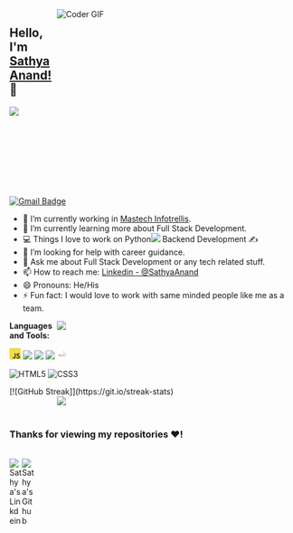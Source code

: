 <img align="right" src="https://github.com/rajaprerak/rajaprerak/blob/master/developer.gif" alt="Coder GIF" width="420" height="330">

## Hello, I'm [Sathya Anand!](github.com/Saan-king) 👋

![](https://komarev.com/ghpvc/?username=Saan-king&color=brightgreen)
[![Gmail Badge](https://img.shields.io/badge/-msathyaanand@gmail.com-c14438?style=flat-square&logo=Gmail&logoColor=white&link=mailto:msathyaanand@gmail.com)](mailto:msathyaanand@gmail.com) 


- 🔭 I’m currently working in [Mastech Infotrellis](https://mastechinfotrellis.com/).
- 🌱 I’m currently learning more about Full Stack Development.
- 💻 Things I love to work on
      Python<img src="https://media.giphy.com/media/WUlplcMpOCEmTGBtBW/giphy.gif" width="30"> 
      Backend Development ✍️
- 🤔 I’m looking for help with career guidance.
- 💬 Ask me about Full Stack Development or any tech related stuff.
- 📫 How to reach me: [Linkedin - @SathyaAnand](https://www.linkedin.com/in/sathya-anand-63b9751a9/)
- 😄 Pronouns: He/His
- ⚡ Fun fact: I would love to work with same minded people like me as a team.

<a href="https://github.com/anuraghazra/github-readme-stats" title="Go to Source">
      <img align="right" width=420 height="auto" src="https://github-readme-stats.vercel.app/api?username=Saan-king&show_icons=true&theme=dark&border_color=61dafb&hide_border=true&include_all_commits=true" />
    </a> 

**Languages and Tools:**  

<code><img height="20" src="https://raw.githubusercontent.com/github/explore/80688e429a7d4ef2fca1e82350fe8e3517d3494d/topics/javascript/javascript.png"></code>
<code><img height="20" src="https://raw.githubusercontent.com/jmnote/z-icons/master/svg/python.svg"></code>
<code><img height="20" src="https://raw.githubusercontent.com/jmnote/z-icons/master/svg/cpp.svg"></code>
<code><img height="20" src="https://raw.githubusercontent.com/jmnote/z-icons/master/svg/java.svg"></code>
<code><img height="20" src="https://raw.githubusercontent.com/github/explore/80688e429a7d4ef2fca1e82350fe8e3517d3494d/topics/mysql/mysql.png"></code>

![HTML5](https://img.shields.io/badge/-HTML5-000000?style=flat&logo=HTML5)
![CSS3](https://img.shields.io/badge/-CSS3-000000?style=flat&logo=CSS3)


<!-- <a href="https://github.com/Saan-king/github-readme-stats">
  <img align="center" src="https://github-readme-stats.vercel.app/api?username=Saan-king&show_icons=true&theme=radical" />
</a> -->
<div>
[![GitHub Streak]<img align="right" width=420 height="auto" src="https://github-readme-streak-stats.herokuapp.com/?user=Saan-king&theme=great-gatsby"/>](https://git.io/streak-stats)
     </div>
      <br />
   <br />
   
<!--    ![Skyline](https://github.com/ShreyaPrasad1209/ShreyaPrasad1209/blob/master/github-metrics.svg) -->


### Thanks for viewing my repositories ❤️!

<br>
</div>

<a href="https://www.linkedin.com/in/sathya-anand-63b9751a9/">
  <img align="left" alt="Sathya's Linkdein" width="22px" src="https://cdn.jsdelivr.net/npm/simple-icons@v3/icons/linkedin.svg" />
</a>
<a href="https://github.com/Saan-king">
  <img align="left" alt="Sathya's Github" width="22px" src="https://cdn.jsdelivr.net/npm/simple-icons@v3/icons/github.svg" />
</a>
<br/>
<br/> 

